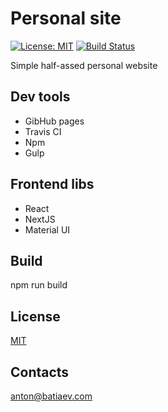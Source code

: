 # Personal site

[![License: MIT](https://img.shields.io/dub/l/vibe-d.svg)](https://opensource.org/licenses/MIT)
[![Build Status](https://travis-ci.org/Batiaev/batiaev.github.io.svg)](https://travis-ci.org/Batiaev/batiaev.github.io)

Simple half-assed personal website

## Dev tools

- GibHub pages
- Travis CI
- Npm
- Gulp

## Frontend libs

- React
- NextJS
- Material UI

## Build

npm run build

## License

[MIT](https://choosealicense.com/licenses/mit/)

## Contacts

anton@batiaev.com
